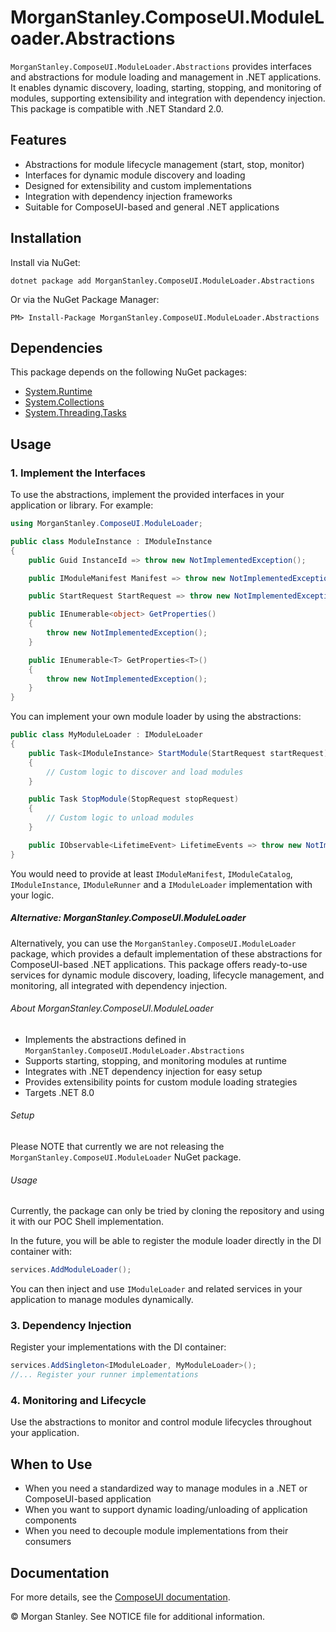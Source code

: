 # MorganStanley.ComposeUI.ModuleLoader.Abstractions

`MorganStanley.ComposeUI.ModuleLoader.Abstractions` provides interfaces and abstractions for module loading and management in .NET applications. 
It enables dynamic discovery, loading, starting, stopping, and monitoring of modules, supporting extensibility and integration with dependency injection. This package is compatible with .NET Standard 2.0.

## Features

- Abstractions for module lifecycle management (start, stop, monitor)
- Interfaces for dynamic module discovery and loading
- Designed for extensibility and custom implementations
- Integration with dependency injection frameworks
- Suitable for ComposeUI-based and general .NET applications

## Installation

Install via NuGet:

```shell
dotnet package add MorganStanley.ComposeUI.ModuleLoader.Abstractions
```

Or via the NuGet Package Manager:

```
PM> Install-Package MorganStanley.ComposeUI.ModuleLoader.Abstractions
```

## Dependencies

This package depends on the following NuGet packages:

- [System.Runtime](https://www.nuget.org/packages/System.Runtime)
- [System.Collections](https://www.nuget.org/packages/System.Collections)
- [System.Threading.Tasks](https://www.nuget.org/packages/System.Threading.Tasks)


## Usage

### 1. Implement the Interfaces

To use the abstractions, implement the provided interfaces in your application or library. For example:

```csharp
using MorganStanley.ComposeUI.ModuleLoader;

public class ModuleInstance : IModuleInstance
{
    public Guid InstanceId => throw new NotImplementedException();

    public IModuleManifest Manifest => throw new NotImplementedException();

    public StartRequest StartRequest => throw new NotImplementedException();

    public IEnumerable<object> GetProperties()
    {
        throw new NotImplementedException();
    }

    public IEnumerable<T> GetProperties<T>()
    {
        throw new NotImplementedException();
    }
}
```
You can implement your own module loader by using the abstractions:

```csharp
public class MyModuleLoader : IModuleLoader
{
    public Task<IModuleInstance> StartModule(StartRequest startRequest)
    {
        // Custom logic to discover and load modules
    }

    public Task StopModule(StopRequest stopRequest)
    {
        // Custom logic to unload modules
    }

    public IObservable<LifetimeEvent> LifetimeEvents => throw new NotImplementedException();
}
```

You would need to provide at least `IModuleManifest`, `IModuleCatalog`, `IModuleInstance`, `IModuleRunner` and a `IModuleLoader` implementation with your logic.


##### Alternative: MorganStanley.ComposeUI.ModuleLoader

Alternatively, you can use the `MorganStanley.ComposeUI.ModuleLoader` package, which provides a default implementation of these abstractions for ComposeUI-based .NET applications. This package offers ready-to-use services for dynamic module discovery, loading, lifecycle management, and monitoring, all integrated with dependency injection.

###### About MorganStanley.ComposeUI.ModuleLoader

- Implements the abstractions defined in `MorganStanley.ComposeUI.ModuleLoader.Abstractions`
- Supports starting, stopping, and monitoring modules at runtime
- Integrates with .NET dependency injection for easy setup
- Provides extensibility points for custom module loading strategies
- Targets .NET 8.0

###### Setup
Please NOTE that currently we are not releasing the `MorganStanley.ComposeUI.ModuleLoader` NuGet package.

###### Usage
Currently, the package can only be tried by cloning the repository and using it with our POC Shell implementation.

In the future, you will be able to register the module loader directly in the DI container with:

```csharp
services.AddModuleLoader();
```

You can then inject and use `IModuleLoader` and related services in your application to manage modules dynamically.


### 3. Dependency Injection

Register your implementations with the DI container:

```csharp
services.AddSingleton<IModuleLoader, MyModuleLoader>();
//... Register your runner implementations
```

### 4. Monitoring and Lifecycle

Use the abstractions to monitor and control module lifecycles throughout your application.

## When to Use

- When you need a standardized way to manage modules in a .NET or ComposeUI-based application
- When you want to support dynamic loading/unloading of application components
- When you need to decouple module implementations from their consumers

## Documentation

For more details, see the [ComposeUI documentation](https://morganstanley.github.io/ComposeUI/).

&copy; Morgan Stanley. See NOTICE file for additional information.
